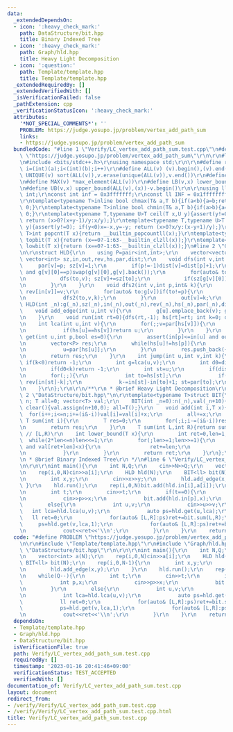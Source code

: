 ```yaml
---
data:
  _extendedDependsOn:
  - icon: ':heavy_check_mark:'
    path: DataStructure/bit.hpp
    title: Binary Indexed Tree
  - icon: ':heavy_check_mark:'
    path: Graph/hld.hpp
    title: Heavy Light Decomposition
  - icon: ':question:'
    path: Template/template.hpp
    title: Template/template.hpp
  _extendedRequiredBy: []
  _extendedVerifiedWith: []
  _isVerificationFailed: false
  _pathExtension: cpp
  _verificationStatusIcon: ':heavy_check_mark:'
  attributes:
    '*NOT_SPECIAL_COMMENTS*': ''
    PROBLEM: https://judge.yosupo.jp/problem/vertex_add_path_sum
    links:
    - https://judge.yosupo.jp/problem/vertex_add_path_sum
  bundledCode: "#line 1 \"Verify/LC_vertex_add_path_sum.test.cpp\"\n#define PROBLEM\
    \ \"https://judge.yosupo.jp/problem/vertex_add_path_sum\"\r\n\r\n#line 1 \"Template/template.hpp\"\
    \n#include <bits/stdc++.h>\r\nusing namespace std;\r\n\r\n#define rep(i,a,b) for(int\
    \ i=(int)(a);i<(int)(b);i++)\r\n#define ALL(v) (v).begin(),(v).end()\r\n#define\
    \ UNIQUE(v) sort(ALL(v)),v.erase(unique(ALL(v)),v.end())\r\n#define MIN(v) *min_element(ALL(v))\r\
    \n#define MAX(v) *max_element(ALL(v))\r\n#define LB(v,x) lower_bound(ALL(v),(x))-v.begin()\r\
    \n#define UB(v,x) upper_bound(ALL(v),(x))-v.begin()\r\n\r\nusing ll=long long\
    \ int;\r\nconst int inf = 0x3fffffff;\r\nconst ll INF = 0x1fffffffffffffff;\r\n\
    \r\ntemplate<typename T>inline bool chmax(T& a,T b){if(a<b){a=b;return 1;}return\
    \ 0;}\r\ntemplate<typename T>inline bool chmin(T& a,T b){if(a>b){a=b;return 1;}return\
    \ 0;}\r\ntemplate<typename T,typename U>T ceil(T x,U y){assert(y!=0); if(y<0)x=-x,y=-y;\
    \ return (x>0?(x+y-1)/y:x/y);}\r\ntemplate<typename T,typename U>T floor(T x,U\
    \ y){assert(y!=0); if(y<0)x=-x,y=-y; return (x>0?x/y:(x-y+1)/y);}\r\ntemplate<typename\
    \ T>int popcnt(T x){return __builtin_popcountll(x);}\r\ntemplate<typename T>int\
    \ topbit(T x){return (x==0?-1:63-__builtin_clzll(x));}\r\ntemplate<typename T>int\
    \ lowbit(T x){return (x==0?-1:63-__builtin_clzll(x));}\n#line 2 \"Graph/hld.hpp\"\
    \n\r\nstruct HLD{\r\n    using P=pair<int,int>;\r\n    vector<vector<int>> g;\
    \ vector<int> sz,in,out,rev,hs,par,dist;\r\n    void dfs(int v,int p){\r\n   \
    \     par[v]=p; sz[v]=1;\r\n        if(p!=-1)dist[v]=dist[p]+1;\r\n        if(!g[v].empty()\
    \ and g[v][0]==p)swap(g[v][0],g[v].back());\r\n        for(auto& to:g[v])if(to!=p){\r\
    \n           dfs(to,v); sz[v]+=sz[to];\r\n           if(sz[g[v][0]]<sz[to])swap(g[v][0],to);\r\
    \n        }\r\n    }\r\n    void dfs2(int v,int p,int& k){\r\n        in[v]=k++;\
    \ rev[in[v]]=v;\r\n        for(auto& to:g[v])if(to!=p){\r\n            hs[to]=(g[v][0]==to?hs[v]:to);\r\
    \n            dfs2(to,v,k);\r\n        }\r\n        out[v]=k;\r\n    }\r\n   \
    \ HLD(int _n):g(_n),sz(_n),in(_n),out(_n),rev(_n),hs(_n),par(_n),dist(_n){}\r\n\
    \    void add_edge(int u,int v){\r\n        g[u].emplace_back(v); g[v].emplace_back(u);\r\
    \n    }\r\n    void run(int rt=0){dfs(rt,-1); hs[rt]=rt; int k=0; dfs2(rt,-1,k);}\r\
    \n    int lca(int u,int v){\r\n        for(;;v=par[hs[v]]){\r\n            if(in[u]>in[v])swap(u,v);\r\
    \n            if(hs[u]==hs[v])return u;\r\n        }\r\n    }\r\n    vector<P>\
    \ get(int u,int p,bool es=0){\r\n        assert(in[p]<=in[u] and out[u]<=out[p]);\r\
    \n        vector<P> res;\r\n        while(hs[u]!=hs[p]){\r\n            res.push_back({in[hs[u]],in[u]+1});\r\
    \n            u=par[hs[u]];\r\n        }\r\n        res.push_back({in[p]+es,in[u]+1});\r\
    \n        return res;\r\n    }\r\n    int jump(int u,int v,int k){\r\n       \
    \ if(k<0)return -1;\r\n        int g=lca(u,v);\r\n        int d0=dist[u]+dist[v]-dist[g]*2;\r\
    \n        if(d0<k)return -1;\r\n        int st=u;\r\n        if(dist[u]-dist[g]<k)st=v,k=d0-k;\r\
    \n        for(;;){\r\n            int to=hs[st];\r\n            if(in[st]-k>=in[to])return\
    \ rev[in[st]-k];\r\n            k-=in[st]-in[to]+1; st=par[to];\r\n        }\r\
    \n    }\r\n};\r\n\r\n/**\r\n * @brief Heavy Light Decomposition\r\n */\n#line\
    \ 2 \"DataStructure/bit.hpp\"\n\r\ntemplate<typename T>struct BIT{\r\n    int\
    \ n; T all=0; vector<T> val;\r\n    BIT(int _n=0):n(_n),val(_n+10){}\r\n    void\
    \ clear(){val.assign(n+10,0); all=T();}\r\n    void add(int i,T x){\r\n      \
    \  for(i++;i<=n;i+=(i&-i))val[i]=val[i]+x;\r\n        all+=x;\r\n    }\r\n   \
    \ T sum(int i){\r\n        T res=0;\r\n        for(;i;i-=(i&-i))res+=val[i];\r\
    \n        return res;\r\n    }\r\n    T sum(int L,int R){return sum(R)-sum(L);}\
    \ // [L,R)\r\n    int lower_bound(T x){\r\n        int ret=0,len=1;\r\n      \
    \  while(2*len<=n)len<<=1;\r\n        for(;len>=1;len>>=1){\r\n            if(ret+len<=n\
    \ and val[ret+len]<x){\r\n                ret+=len;\r\n                x-=val[ret];\r\
    \n            }\r\n        }\r\n        return ret;\r\n    }\r\n};\r\n\r\n/**\r\
    \n * @brief Binary Indexed Tree\r\n */\n#line 6 \"Verify/LC_vertex_add_path_sum.test.cpp\"\
    \n\r\n\r\nint main(){\r\n    int N,Q;\r\n    cin>>N>>Q;\r\n    vector<int> a(N);\r\
    \n    rep(i,0,N)cin>>a[i];\r\n    HLD hld(N);\r\n    BIT<ll> bit(N);\r\n    rep(i,0,N-1){\r\
    \n        int x,y;\r\n        cin>>x>>y;\r\n        hld.add_edge(x,y);\r\n   \
    \ }\r\n    hld.run();\r\n    rep(i,0,N)bit.add(hld.in[i],a[i]);\r\n    while(Q--){\r\
    \n        int t;\r\n        cin>>t;\r\n        if(t==0){\r\n            int p,x;\r\
    \n            cin>>p>>x;\r\n            bit.add(hld.in[p],x);\r\n        }\r\n\
    \        else{\r\n            int u,v;\r\n            cin>>u>>v;\r\n         \
    \   int lca=hld.lca(u,v);\r\n            auto ps=hld.get(u,lca);\r\n         \
    \   ll ret=0;\r\n            for(auto& [L,R]:ps)ret+=bit.sum(L,R);\r\n       \
    \     ps=hld.get(v,lca,1);\r\n            for(auto& [L,R]:ps)ret+=bit.sum(L,R);\r\
    \n            cout<<ret<<'\\n';\r\n        }\r\n    }\r\n    return 0;\r\n}\n"
  code: "#define PROBLEM \"https://judge.yosupo.jp/problem/vertex_add_path_sum\"\r\
    \n\r\n#include \"Template/template.hpp\"\r\n#include \"Graph/hld.hpp\"\r\n#include\
    \ \"DataStructure/bit.hpp\"\r\n\r\n\r\nint main(){\r\n    int N,Q;\r\n    cin>>N>>Q;\r\
    \n    vector<int> a(N);\r\n    rep(i,0,N)cin>>a[i];\r\n    HLD hld(N);\r\n   \
    \ BIT<ll> bit(N);\r\n    rep(i,0,N-1){\r\n        int x,y;\r\n        cin>>x>>y;\r\
    \n        hld.add_edge(x,y);\r\n    }\r\n    hld.run();\r\n    rep(i,0,N)bit.add(hld.in[i],a[i]);\r\
    \n    while(Q--){\r\n        int t;\r\n        cin>>t;\r\n        if(t==0){\r\n\
    \            int p,x;\r\n            cin>>p>>x;\r\n            bit.add(hld.in[p],x);\r\
    \n        }\r\n        else{\r\n            int u,v;\r\n            cin>>u>>v;\r\
    \n            int lca=hld.lca(u,v);\r\n            auto ps=hld.get(u,lca);\r\n\
    \            ll ret=0;\r\n            for(auto& [L,R]:ps)ret+=bit.sum(L,R);\r\n\
    \            ps=hld.get(v,lca,1);\r\n            for(auto& [L,R]:ps)ret+=bit.sum(L,R);\r\
    \n            cout<<ret<<'\\n';\r\n        }\r\n    }\r\n    return 0;\r\n}"
  dependsOn:
  - Template/template.hpp
  - Graph/hld.hpp
  - DataStructure/bit.hpp
  isVerificationFile: true
  path: Verify/LC_vertex_add_path_sum.test.cpp
  requiredBy: []
  timestamp: '2023-01-16 20:41:46+09:00'
  verificationStatus: TEST_ACCEPTED
  verifiedWith: []
documentation_of: Verify/LC_vertex_add_path_sum.test.cpp
layout: document
redirect_from:
- /verify/Verify/LC_vertex_add_path_sum.test.cpp
- /verify/Verify/LC_vertex_add_path_sum.test.cpp.html
title: Verify/LC_vertex_add_path_sum.test.cpp
---
```


